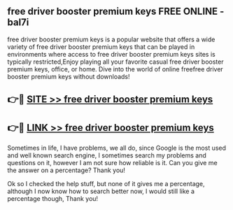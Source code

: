## free driver booster premium keys FREE ONLINE - bal7i

free driver booster premium keys is a popular website that offers a wide variety of free driver booster premium keys that can be played in environments where access to free driver booster premium keys sites is typically restricted,Enjoy playing all your favorite casual free driver booster premium keys, office, or home. Dive into the world of online freefree driver booster premium keys without downloads!

## 👉🔴 [SITE >> free driver booster premium keys](http://news.freeplayer.one?title=free_driver_booster_premium_keys&ref=FRRE)

## 👉🔴 [LINK >> free driver booster premium keys](http://news.freeplayer.one?title=free_driver_booster_premium_keys&ref=FREE)

Sometimes in life, I have problems, we all do, since Google is the most used and well known search engine, I sometimes search my problems and questions on it, however I am not sure how reliable is it. Can you give me the answer on a percentage? Thank you!

Ok so I checked the help stuff, but none of it gives me a percentage, although I now know how to search better now, I would still like a percentage though, Thank you!